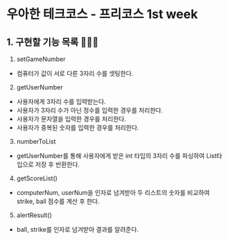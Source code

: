 # 우아한 테크코스 - 프리코스 1st week

## 1. 구현할 기능 목록 👩🏻‍💻
1) setGameNumber
  * 컴퓨터가 값이 서로 다른 3자리 수를 셋팅한다.
2. getUserNumber
  * 사용자에게 3자리 수를 입력받는다.
  * 사용자가 3자리 수가 아닌 정수를 입력한 경우를 처리한다.
  * 사용자가 문자열을 입력한 경우를 처리한다.
  * 사용자가 중복된 숫자를 입력한 경우를 처리한다.
3. numberToList
  * getUserNumber를 통해 사용자에게 받은 int 타입의 3자리 수를 파싱하여 List타입으로 저장 후 반환한다.
4. getScoreList()
  * computerNum, userNum을 인자로 넘겨받아 두 리스트의 숫자를 비교하여 strike, ball 점수를 계산 후 한다.
5. alertResult()
  * ball, strike를 인자로 넘겨받아 결과를 알려준다.

